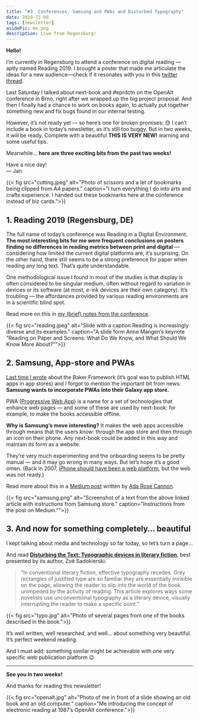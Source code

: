 ```yaml
---
title: "#3  Conferences, Samsung and PWAs and Disturbed Typography"
date: 2019-11-08
tags: [newsletter]
asidePic: me.png
description: Live from Regensburg!
---
```


**Hello!**

I’m currently in Regensburg to attend a conference on digital reading — aptly named Reading 2019. I brought a poster that made me articulate the ideas for a new audience—check if it resonates with you in this [twitter thread](https://twitter.com/i/timeline).

Last Saturday I talked about next-book and #eprdctn on the OpenAlt conference in Brno, right after we wrapped up the big project proposal. And then I finally had a chance to work on books again, to actually put together something new and fix bugs found in our internal testing.

However, it’s not ready yet — so here’s one for broken promises: 😓 I can’t include a book in today’s newsletter, as it’s still too buggy. But in two weeks, it will be ready. Complete with a beautiful **THIS IS VERY NEW!** warning and some useful tips.

Meanwhile… **here are three exciting bits from the past two weeks!**

Have a nice day!  
— Jan

{{< fig
  src="cutting.jpeg"
  alt="Photo of scissors and a let of bookmarks being clipped from A4 papers."
  caption="I turn everything I do into arts and crafts experience. I handed out these bookmarks here at the conference instead of biz cards.">}}

## 1. Reading 2019 (Regensburg, DE)

The full name of today’s conference was Reading in a Digital Environment. **The most interesting bits for me were frequent conclusions on posters finding no differences in reading metrics between print and digital** — considering how limited the current digital platforms are, it’s surprising. On the other hand, there still seems to be a strong preference for paper when reading any long text. That’s quite understandable.

One methodological issue I found in most of the studies is that display is often considered to be singular medium, often without regard to variation in devices or its software (at most, e-ink devices are their own category). It’s troubling — the affordances provided by various reading environments are in a scientific blind spot.

Read more on this in [my (brief) notes from the conference](https://www.jan-martinek.com/archive/reading-19/).

{{< fig
  src="reading.jpeg"
  alt="Slide with a caption Reading is increasingly diverse and its examples."
  caption="A slide form Anne Mangen’s keynote “Reading on Paper and Screens: What Do We Know, and What Should We Know More About?”">}}

## 2. Samsung, App-store and PWAs

[Last time I wrote](/articles/nl-2/) about the Baker Framework (it’s goal was to publish HTML apps in app stores) and I forgot to mention the important bit from news: **Samsung wants to incorporate PWAs into their Galaxy app store.**

PWA ([Progressive Web App](https://en.wikipedia.org/wiki/Progressive_web_applications)) is a name for a set of technologies that enhance web pages — and some of these are used by next-book: for example, to make the books accessible offline.

**Why is Samsung’s move interesting?** It makes the web apps accessible through means that the users know: through the app store and then through an icon on their phone. Any next-book could be added in this way and maintain its form as a website.

They’re very much experimenting and the onboarding seems to be pretty manual — and it may go wrong in many ways. But let’s hope it’s a good omen. (Back in 2007, [iPhone should have been a web platform](https://en.wikipedia.org/wiki/IOS_SDK), but the web was not ready.)

Read more about this in a [Medium post](https://medium.com/samsung-internet-dev/introducing-progressive-web-apps-to-samsung-galaxy-store-47ecd317725b) written by [Ada Rose Cannon](https://twitter.com/Lady_Ada_King).

{{< fig
  src="samsung.png"
  alt="Screenshot of a text from the above linked article with instructions from Samsung store."
  caption="Instructions from the post on Medium.”">}}

## 3. And now for something completely… beautiful

I kept talking about media and technology so far today, so let’s turn a page…

And read **[Disturbing the Text: Typographic devices in literary fiction](https://zoesadokierski.com/disturbing-the-text-typographic-devices-in-literary-fiction)**, best presented by its author, Zoë Sadokierski:

> “In conventional literary fiction, effective typography recedes. Grey rectangles of justified type are so familiar they are essentially invisible on the page, allowing the reader to slip into the world of the book unimpeded by the activity of reading. This article explores ways some novelists use unconventional typography as a literary device, visually interrupting the reader to make a specific point.”

{{< fig
  src="typo.jpg"
  alt="Photo of several pages from one of the books described in the book.">}}

It’s well written, well researched, and well… about something very beautiful. It’s perfect weekend reading.

And I must add: something similar might be achievable with one very specific web publication platform 😉

---

**See you in two weeks!**

And thanks for reading this newsletter!

{{< fig
  src="openalt.jpg"
  alt="Photo of me in front of a slide showing an old book and an old computer."
  caption="Me introducing the concept of electronic reading at 1987’s OpenAlt conference.">}}
